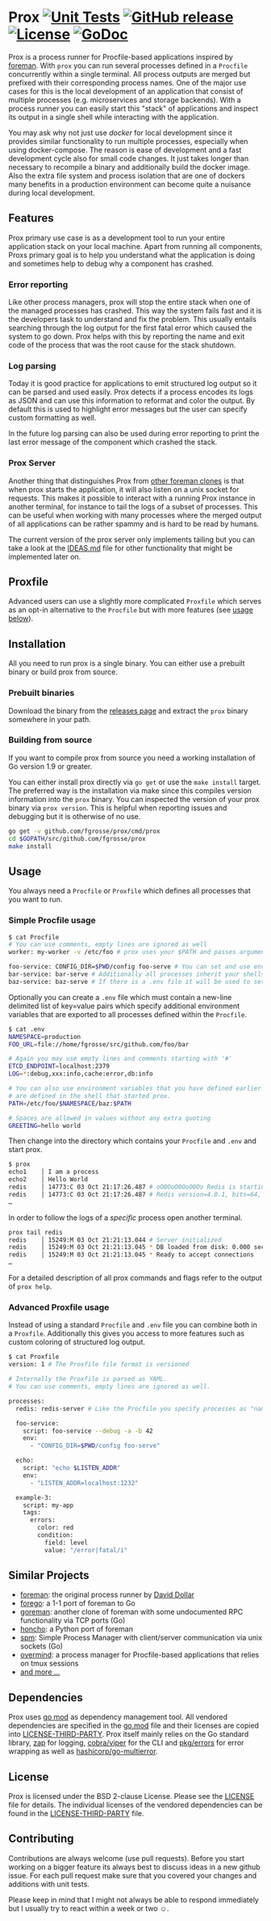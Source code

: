 # Prox [![Unit Tests](https://github.com/fgrosse/prox/actions/workflows/test.yml/badge.svg)](https://github.com/fgrosse/prox/actions/workflows/test.yml) [![GitHub release](https://img.shields.io/github/tag/fgrosse/prox.svg?style=flat)](https://github.com/fgrosse/prox/releases)  [![License](https://img.shields.io/github/license/fgrosse/prox.svg)](https://github.com/fgrosse/prox/blob/master/LICENSE) [![GoDoc](https://godoc.org/github.com/fgrosse/prox?status.svg)](https://godoc.org/github.com/fgrosse/prox)

Prox is a process runner for Procfile-based applications inspired by [foreman][foreman].
With `prox` you can run several processes defined in a `Procfile` concurrently
within a single terminal. All process outputs are merged but prefixed with their
corresponding process names. One of the major use cases for this is the local
development of an application that consist of multiple processes (e.g.
microservices and storage backends). With a process runner you can easily start
this "stack" of applications and inspect its output in a single shell while
interacting with the application.

You may ask why not just use *docker* for local development since it provides
similar functionality to run multiple processes, especially when using docker-compose.
The reason is ease of development and a fast development cycle also for small
code changes. It just takes longer than necessary to recompile a binary and
additionally build the docker image. Also the extra file system and process isolation
that are one of dockers many benefits in a production environment can become quite
a nuisance during local development.

## Features

Prox primary use case is as a development tool to run your entire application stack
on your local machine. Apart from running all components, Proxs primary goal is to
help you understand what the application is doing and sometimes help to debug why
a component has crashed.

### Error reporting

Like other process managers, prox will stop the entire stack when one of the
managed processes has crashed. This way the system fails fast and it is the
developers task to understand and fix the problem. This usually entails searching
through the log output for the first fatal error which caused the system to go down.
Prox helps with this by reporting the name and exit code of the process that was
the root cause for the stack shutdown.

### Log parsing

Today it is good practice for applications to emit structured log output so it
can be parsed and used easily. Prox detects if a process encodes its logs as JSON
and can use this information to reformat and color the output. By default this is
used to highlight error messages but the user can specify custom formatting as well.

In the future log parsing can also be used during error reporting to print the
last error message of the component which crashed the stack.

### Prox Server

Another thing that distinguishes Prox from [other foreman clones](#similar-projects)
is that when prox starts the application, it will also listen on a unix socket for
requests. This makes it possible to interact with a running Prox instance in
another terminal, for instance to tail the logs of a subset of processes. This can
be useful when working with many processes where the merged output of all
applications can be rather spammy and is hard to be read by humans.

The current version of the prox server only implements tailing but you can take
a look at the [IDEAS.md](IDEAS.md) file for other functionality that might be
implemented later on.

## Proxfile

Advanced users can use a slightly more complicated `Proxfile` which serves as an
opt-in alternative to the `Procfile` but with more features (see [usage below](#advanced-proxfile-usage)).

## Installation

All you need to run prox is a single binary. You can either use a prebuilt
binary or build prox from source.

### Prebuilt binaries

Download the binary from the [releases page][releases] and extract the `prox` binary
somewhere in your path.

### Building from source

If you want to compile prox from source you need a working installation of Go
version 1.9 or greater.

You can either install prox directly via `go get` or use the `make install` target.
The preferred way is the installation via make since this compiles version information
into the `prox` binary. You can inspected the version of your prox binary via
`prox version`. This is helpful when reporting issues and debugging but it is
otherwise of no use.

```bash
go get -v github.com/fgrosse/prox/cmd/prox
cd $GOPATH/src/github.com/fgrosse/prox
make install
```

## Usage

You always need a `Procfile` or `Proxfile` which defines all processes that you want to run.

### Simple Procfile usage

```bash
$ cat Procfile
# You can use comments, empty lines are ignored as well
worker: my-worker -v /etc/foo # prox uses your $PATH and passes arguments and flags as expected

foo-service: CONFIG_DIR=$PWD/config foo-serve # You can set and use environment variables per job
bar-service: bar-serve # Additionally all processes inherit your shells environment
baz-service: baz-serve # If there is a .env file it will be used to set variables for all processes
```

Optionally you can create a `.env` file which must contain a new-line delimited
list of key=value pairs which specify additional environment variables that are
exported to all processes defined within the `Procfile`.

```bash
$ cat .env
NAMESPACE=production
FOO_URL=file://home/fgrosse/src/github.com/foo/bar

# Again you may use empty lines and comments starting with '#'
ETCD_ENDPOINT=localhost:2379
LOG=*:debug,xxx:info,cache:error,db:info

# You can also use environment variables that you have defined earlier or that
# are defined in the shell that started prox.
PATH=/etc/foo/$NAMESPACE/baz:$PATH

# Spaces are allowed in values without any extra quoting
GREETING=hello world
```

Then change into the directory which contains your `Procfile` and `.env` and start
prox.

```bash
$ prox
echo1    │ I am a process
echo2    │ Hello World
redis    │ 14773:C 03 Oct 21:17:26.487 # oO0OoO0OoO0Oo Redis is starting oO0OoO0OoO0Oo
redis    │ 14773:C 03 Oct 21:17:26.487 # Redis version=4.0.1, bits=64, commit=00000000, modified=0, pid=14773, just started
…
```

In order to follow the logs of a _specific_ process open another terminal.

```bash
prox tail redis
redis    │ 15249:M 03 Oct 21:21:13.044 # Server initialized
redis    │ 15249:M 03 Oct 21:21:13.045 * DB loaded from disk: 0.000 seconds
redis    │ 15249:M 03 Oct 21:21:13.045 * Ready to accept connections
…
``` 

For a detailed description of all prox commands and flags refer to the output
of `prox help`.

### Advanced Proxfile usage

Instead of using a standard `Procfile` and `.env` file you can combine both in a
`Proxfile`. Additionally this gives you access to more features such as custom
coloring of structured log output.

```bash
$ cat Proxfile
version: 1 # The Proxfile file format is versioned

# Internally the Proxfile is parsed as YAML.
# You can use comments, empty lines are ignored as well.

processes:
  redis: redis-server # Like the Procfile you specify processes as "name: shell script"

  foo-service:
    script: foo-service --debug -a -b 42
    env:
      - "CONFIG_DIR=$PWD/config foo-serve"

  echo:
    script: "echo $LISTEN_ADDR"
    env:
      - "LISTEN_ADDR=localhost:1232"

  example-3:
    script: my-app
    tags:
      errors:
        color: red
        condition:
          field: level
          value: "/error|fatal/i"
```

## Similar Projects

- [foreman][foreman]: the original process runner by [David Dollar][foreman-blog]
- [forego][forego]: a 1-1 port of foreman to Go
- [goreman][goreman]: another clone of foreman with some undocumented RPC functionality via TCP ports (Go)
- [honcho][honcho]: a Python port of foreman
- [spm][spm]: Simple Process Manager with client/server communication via unix sockets (Go)
- [overmind][overmind]: a process manager for Procfile-based applications that relies on tmux sessions
- [and more …][more-similar]

## Dependencies

Prox uses [go mod][go-mod] as dependency management tool. All vendored dependencies
are specified in the [go.mod](go.mod) file and their licenses are copied into
[LICENSE-THIRD-PARTY](LICENSE-THIRD-PARTY). Prox itself mainly relies on the Go
standard library, [zap][zap] for logging, [cobra/viper][cobra] for the CLI and
[pkg/errors][pkg-errors] for error wrapping as well as [hashicorp/go-multierror][multi-errors].

## License

Prox is licensed under the BSD 2-clause License. Please see the [LICENSE](LICENSE)
file for details. The individual licenses of the vendored dependencies can be
found in the [LICENSE-THIRD-PARTY](LICENSE-THIRD-PARTY) file.

## Contributing

Contributions are always welcome (use pull requests). Before you start working on
a bigger feature its always best to discuss ideas in a new github issue. For each
pull request make sure that you covered your changes and additions with unit tests.

Please keep in mind that I might not always be able to respond immediately but I
usually try to react within a week or two ☺.

[foreman]: https://github.com/ddollar/foreman
[forego]: https://github.com/ddollar/forego
[honcho]: https://github.com/nickstenning/honcho
[goreman]: https://github.com/mattn/goreman
[spm]: https://github.com/bytegust/spm
[overmind]: https://github.com/DarthSim/overmind
[releases]: https://github.com/fgrosse/prox/releases
[foreman-blog]: http://blog.daviddollar.org/2011/05/06/introducing-foreman.html
[more-similar]: https://github.com/ddollar/foreman#ports
[go-mod]: https://github.com/golang/go/wiki/Modules
[zap]: https://godoc.org/go.uber.org/zap
[cobra]: https://github.com/spf13/cobra
[pkg-errors]: https://github.com/pkg/errors
[multi-errors]: https://github.com/hashicorp/go-multierror
